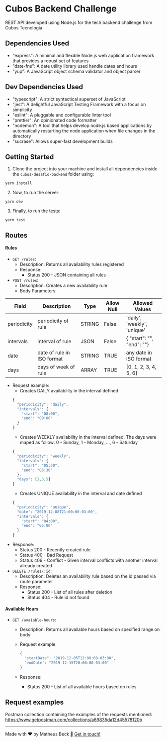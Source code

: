 # Cubos Backend Challenge

REST API developed using Node.js for the tech backend challenge from Cubos Tecnologia

## Dependencies Used

- "express": A minimal and flexible Node.js web application framework that provides a robust set of features
- "date-fns": A date utility library used handle dates and hours
- "yup": A JavaScript object schema validator and object parser

## Dev Dependencies Used

- "typescript": A strict syntactical superset of JavaScript
- "jest": A delightful JavaScript Testing Framework with a focus on simplicity
- "eslint": A pluggable and configurable linter tool
- "prettier": An opinionated code formatter
- "nodemon": A tool that helps develop node.js based applications by automatically restarting the node application when file changes in the directory
- "sucrase": Allows super-fast development builds

## Getting Started

1. Clone the project into your machine and install all dependencies inside the `cubos-desafio-backend` folder using:

```console
yarn install
```

2. Now, to run the server:

```console
yarn dev
```

3. Finally, to run the tests:

```console
yarn test
```

## Routes

#### Rules

- `GET /rules`:
  - Description: Returns all availability rules registered
  - Response:
    - Status 200 - JSON containing all rules
- `POST /rules`:
  - Description: Creates a new availability rule
  - Body Parameters:

| Field       | Description                | Type   | Allow Null | Allowed Values              |
| ----------- | -------------------------- | ------ | ---------- | --------------------------- |
| periodicity | periodicity of rule        | STRING | False      | 'daily', 'weekly', 'unique' |
| intervals   | interval of rule           | JSON   | False      | { "start": "", "end": ""}   |
| date        | date of rule in ISO format | STRING | TRUE       | any date in ISO format      |
| days        | days of week of rule       | ARRAY  | TRUE       | [0, 1, 2, 3, 4, 5, 6]       |

- Request example:
  - Creates DAILY availability in the interval defined
  ```javascript
  {
    "periodicity": "daily",
    "intervals": {
      "start": "08:00",
      "end": "09:00"
    }
  }
  ```
  - Creates WEEKLY availability in the interval defined. The days were maped as follow: 0 - Sunday, 1 - Monday, ..., 6 - Saturday
  ```javascript
  {
    "periodicity": "weekly",
    "intervals": {
      "start": "05:30",
      "end": "06:30"
    },
    "days": [1,3,5]
  }
  ```
  - Creates UNIQUE availability in the interval and date defined
  ```javascript
  {
    "periodicity": "unique",
    "date": "2019-12-08T21:00:00-03:00",
    "intervals": {
      "start": "04:00",
      "end": "05:00"
    }
  }
  ```
- Response:
  - Status 200 - Recently created rule
  - Status 400 - Bad Request
  - Status 409 - Conflict - Given interval conflicts with another interval already created
- `DELETE /rules/:id`:
  - Description: Deletes an availability rule based on the id passed via route parameter
  - Response:
    - Status 200 - List of all rules after deletion
    - Status 404 - Rule id not found

#### Available Hours

- `GET /avaiable-hours`:

  - Description: Returns all available hours based on specified range on body
  - Request example:

    ```javascript
    {
      "startDate": "2019-12-05T12:00:00-03:00",
      "endDate": "2019-12-15T20:00:00-03:00"
    }
    ```

  - Response:
    - Status 200 - List of all available hours based on rules

## Request examples

Postman collection containing the examples of the requests mentioned: https://www.getpostman.com/collections/a69835da12d45578120b

---

Made with ❤️ by Matheus Beck 👋 [Get in touch!](https://www.linkedin.com/in/matheus-beck/)
